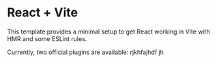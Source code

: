 # React + Vite

This template provides a minimal setup to get React working in Vite with HMR and some ESLint rules.

Currently, two official plugins are available:
rjkhfajhdf
jh